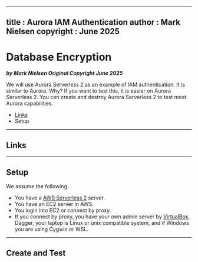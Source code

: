 
---
title : Aurora IAM Authentication
author : Mark Nielsen
copyright : June 2025 
---


Database Encryption
==============================

_**by Mark Nielsen
Original Copyright June 2025**_

We will use Aurora Serverless 2 as an example of IAM authentication. It is similar to Aurora. Why?
If you want to test this, it is easier on Aurora Serverless 2. You can create and destroy Aurora Serverless 2
to test most Aurora capabilities. 

* [Links](#links)
* Setup


* * *
<a name=Links></a>Links
-----

* * *
<a name=s></a>Setup
-----
We assume the following.
* You have a [AWS Serverless 2](https://github.com/vikingdata/articles/blob/main/vm/Linux_db_vm_cloud.md#s) server. 
* You have an EC2 server in AWS.
* You login into EC2 or connect by proxy.
* If you connect by proxy, you have your own admin server by
[VirtualBox](https://github.com/vikingdata/articles/blob/main/vm/Linux_db_vm_vb_part1.md),
Dagger, your laptop is Linux or
unix compatible system, and if Windows you are using Cygwin or WSL. 

* * *
<a name=ct></a>Create and Test
-----


